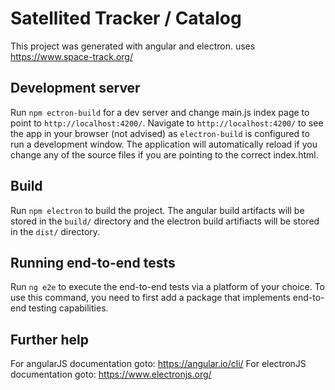# Satellited Tracker / Catalog

This project was generated with angular and electron.
uses https://www.space-track.org/

## Development server
Run `npm ectron-build` for a dev server and change main.js index page to point to `http://localhost:4200/`. Navigate to `http://localhost:4200/` to see the app in your browser (not advised) as `electron-build` is configured to run a development window. The application will automatically reload if you change any of the source files if you are pointing to the correct index.html.

## Build
Run `npm electron` to build the project. The angular build artifacts will be stored in the `build/` directory and the electron build artifiacts will be stored in the `dist/` directory.

## Running end-to-end tests
Run `ng e2e` to execute the end-to-end tests via a platform of your choice. To use this command, you need to first add a package that implements end-to-end testing capabilities.

## Further help
For angularJS documentation goto: https://angular.io/cli/
For electronJS documentation goto: https://www.electronjs.org/
